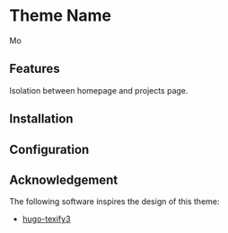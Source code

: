 # Theme Name
Mo
## Features
Isolation between homepage and projects page.
## Installation

## Configuration


## Acknowledgement
The following software inspires the design of this theme:
- [hugo-texify3](https://github.com/michaelneuper/hugo-texify3)
